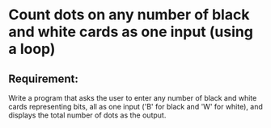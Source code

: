# Count dots on any number of black and white cards as one input (using a loop)

## Requirement:

Write a program that asks the user to enter any number of black and white
cards representing bits, all as one input ('B' for black and 'W' for white),
and displays the total number of dots as the output.
